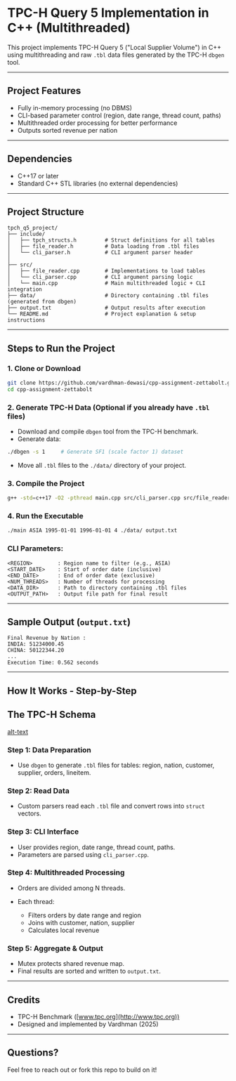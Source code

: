# TPC-H Query 5 Implementation in C++ (Multithreaded)

This project implements TPC-H Query 5 ("Local Supplier Volume") in C++ using multithreading and raw `.tbl` data files generated by the TPC-H `dbgen` tool.

---

## Project Features

* Fully in-memory processing (no DBMS)
* CLI-based parameter control (region, date range, thread count, paths)
* Multithreaded order processing for better performance
* Outputs sorted revenue per nation

---

## Dependencies

* C++17 or later
* Standard C++ STL libraries (no external dependencies)

---

## Project Structure

```
tpch_q5_project/
├── include/
│   ├── tpch_structs.h         # Struct definitions for all tables
│   ├── file_reader.h          # Data loading from .tbl files
│   └── cli_parser.h           # CLI argument parser header
│
├── src/
│   ├── file_reader.cpp        # Implementations to load tables
│   └── cli_parser.cpp         # CLI argument parsing logic
│   └── main.cpp               # Main multithreaded logic + CLI integration
├── data/                      # Directory containing .tbl files (generated from dbgen)
├── output.txt                 # Output results after execution
└── README.md                  # Project explanation & setup instructions
```

---

## Steps to Run the Project

### 1. Clone or Download

```bash
git clone https://github.com/vardhman-dewasi/cpp-assignment-zettabolt.git
cd cpp-assignment-zettabolt
```

### 2. Generate TPC-H Data (Optional if you already have `.tbl` files)

* Download and compile `dbgen` tool from the TPC-H benchmark.
* Generate data:

```bash
./dbgen -s 1     # Generate SF1 (scale factor 1) dataset
```

* Move all `.tbl` files to the `./data/` directory of your project.

### 3. Compile the Project

```bash
g++ -std=c++17 -O2 -pthread main.cpp src/cli_parser.cpp src/file_reader.cpp -o main
```

### 4. Run the Executable

```bash
./main ASIA 1995-01-01 1996-01-01 4 ./data/ output.txt
```

### CLI Parameters:

```
<REGION>        : Region name to filter (e.g., ASIA)
<START_DATE>    : Start of order date (inclusive)
<END_DATE>      : End of order date (exclusive)
<NUM_THREADS>   : Number of threads for processing
<DATA_DIR>      : Path to directory containing .tbl files
<OUTPUT_PATH>   : Output file path for final result
```

---

## Sample Output (`output.txt`)

```
Final Revenue by Nation :
INDIA: 51234000.45
CHINA: 50122344.20
...
Execution Time: 0.562 seconds
```

---



## How It Works - Step-by-Step

## The TPC-H Schema

[alt-text](<cpp-assignment-zettabolt/include/Screenshot 2025-05-10 212335.png>)

### Step 1: Data Preparation

* Use `dbgen` to generate `.tbl` files for tables: region, nation, customer, supplier, orders, lineitem.

### Step 2: Read Data

* Custom parsers read each `.tbl` file and convert rows into `struct` vectors.

### Step 3: CLI Interface

* User provides region, date range, thread count, paths.
* Parameters are parsed using `cli_parser.cpp`.

### Step 4: Multithreaded Processing

* Orders are divided among N threads.
* Each thread:

  * Filters orders by date range and region
  * Joins with customer, nation, supplier
  * Calculates local revenue

### Step 5: Aggregate & Output

* Mutex protects shared revenue map.
* Final results are sorted and written to `output.txt`.

---

## Credits

* TPC-H Benchmark ([www.tpc.org](http://www.tpc.org))
* Designed and implemented by Vardhman (2025)

---

## Questions?

Feel free to reach out or fork this repo to build on it!
